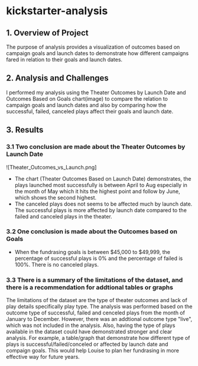 # kickstarter-analysis
## 1. Overview of Project
The purpose of analysis provides a visualization of outcomes based on campaign goals and launch dates to demonstrate how different campaigns fared in relation to their goals and launch dates. 
## 2. Analysis and Challenges
I performed my analysis using the Theater Outcomes by Launch Date and Outcomes Based on Goals chart(image) to compare the relation to campaign goals and launch dates and also by comparing how the successful, failed, canceled plays affect their goals and launch date. 

## 3. Results
### 3.1 Two conclusion are made about the Theater Outcomes by Launch Date
![Theater_Outcomes_vs_Launch.png]

* The chart (Theater Outcomes Based on Launch Date) demonstrates, the plays launched most successfully is between April to Aug especially in the month of May which it hits the highest point and follow by June, which shows the second highest.
* The canceled plays does not seems to be affected much by launch date. The successful plays is more affected by launch date compared to the failed and canceled plays in the theater. 

### 3.2 One conclusion is made about the Outcomes based on Goals
* When the fundrasing goals is between $45,000 to $49,999, the percentage of successful plays is 0% and the percentage of failed is 100%. There is no canceled plays.
### 3.3 There is a summary of the limitations of the dataset, and there is a recommendation for addtional tables or graphs
The limitations of the dataset are the type of theater outcomes and lack of play details specifically play type. The analysis was performed based on the outcome type of successful, failed and cenceled plays from the month of January to December. However, there was an addtional outcome type "live", which was not included in the analysis. Also, having the type of plays available in the dataset could have demonstrated stronger and clear analysis. For example, a table/graph that demonstrate how different type of plays is successful/failed/conceled or affected by launch date and compaign goals. This would help Louise to plan her fundrasing in more effective way for future years.
